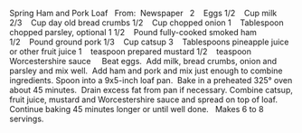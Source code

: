 Spring Ham and Pork Loaf
 
From:  Newspaper
 
2    Eggs
1/2    Cup milk
2/3    Cup day old bread crumbs
1/2    Cup chopped onion
1    Tablespoon chopped parsley, optional
1 1/2    Pound fully-cooked smoked ham
1/2    Pound ground pork
1/3    Cup catsup
3    Tablespoons pineapple juice or other fruit juice
1    teaspoon prepared mustard
1/2    teaspoon Worcestershire sauce
 
 
Beat eggs.  Add milk, bread crumbs, onion and parsley and mix well.  Add ham and pork and mix just enough to combine ingredients. 
Spoon into a 9x5-inch loaf pan.  Bake in a preheated 325° oven about 45 minutes.  Drain excess fat from pan if necessary. 
Combine catsup, fruit juice, mustard and Worcestershire sauce and spread on top of loaf.  
Continue baking 45 minutes longer or until well done. 
 
Makes 6 to 8 servings.
